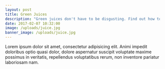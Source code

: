 ```yaml
---
layout: post
title: Green Juices
description: "Green juices don't have to be disgusting. Find out how to make your own."
date: 2017-02-07 10:32:00
image: /uploads/juice.jpg
banner_image: /uploads/juice.jpg
---
```



Lorem ipsum dolor sit amet, consectetur adipisicing elit. Animi impedit doloribus optio quasi dolor, dolore aspernatur suscipit voluptate maxime possimus in veritatis, repellendus voluptatibus rerum, non inventore pariatur laboriosam nam.